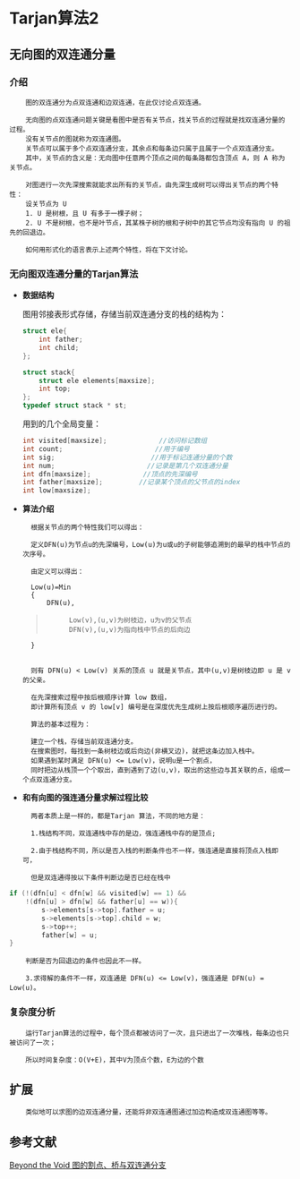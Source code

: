 # Tarjan算法2 #

## 无向图的双连通分量 ##
	
### 介绍 ###

  		图的双连通分为点双连通和边双连通，在此仅讨论点双连通。
  
  		无向图的点双连通问题关键是看图中是否有关节点，找关节点的过程就是找双连通分量的过程。
  		没有关节点的图就称为双连通图。
  		关节点可以属于多个点双连通分支，其余点和每条边只属于且属于一个点双连通分支。
  		其中，关节点的含义是：无向图中任意两个顶点之间的每条路都包含顶点 A，则 A 称为关节点。
  
  		对图进行一次先深搜索就能求出所有的关节点，由先深生成树可以得出关节点的两个特性：
  		设关节点为 U
  		1. U 是树根，且 U 有多于一棵子树；
  		2. U 不是树根，也不是叶节点，其某株子树的根和子树中的其它节点均没有指向 U 的祖先的回退边。
  	
		如何用形式化的语言表示上述两个特性，将在下文讨论。
  

### 无向图双连通分量的Tarjan算法 ###
* **数据结构**

  图用邻接表形式存储，存储当前双连通分支的栈的结构为：
  ```c
  struct ele{
	  int father;
	  int child;
  };

  struct stack{
	  struct ele elements[maxsize];
	  int top;  
  };
  typedef struct stack * st;
  ```
  
  用到的几个全局变量：
  ```c
  int visited[maxsize];             //访问标记数组
  int count;                       //用于编号
  int sig;                        //用于标记连通分量的个数
  int num;                       //记录是第几个双连通分量
  int dfn[maxsize];             //顶点的先深编号         
  int father[maxsize];         //记录某个顶点的父节点的index
  int low[maxsize];
  ```

* **算法介绍**

		根据关节点的两个特性我们可以得出：
	
		定义DFN(u)为节点u的先深编号，Low(u)为u或u的子树能够追溯到的最早的栈中节点的次序号。

		由定义可以得出：

	> 	
		Low(u)=Min
		{
	  		DFN(u),
	>   	  	Low(v),(u,v)为树枝边，u为v的父节点
	>   	  	DFN(v),(u,v)为指向栈中节点的后向边
		}
	
	
      	则有 DFN(u) < Low(v) 关系的顶点 u 就是关节点，其中(u,v)是树枝边即 u 是 v 的父亲。
	
      	在先深搜索过程中按后根顺序计算 low 数组，
      	即计算所有顶点 v 的 low[v] 编号是在深度优先生成树上按后根顺序遍历进行的。
	
		算法的基本过程为：
	
		建立一个栈，存储当前双连通分支。
		在搜索图时，每找到一条树枝边或后向边(非横叉边)，就把这条边加入栈中。
		如果遇到某时满足 DFN(u) <= Low(v)，说明u是一个割点，
		同时把边从栈顶一个个取出，直到遇到了边(u,v)，取出的这些边与其关联的点，组成一个点双连通分支。
	
  
* **和有向图的强连通分量求解过程比较**

		两者本质上是一样的，都是Tarjan 算法，不同的地方是：
	
		1.栈结构不同，双连通栈中存的是边，强连通栈中存的是顶点;
	
		2.由于栈结构不同，所以是否入栈的判断条件也不一样，强连通是直接将顶点入栈即可，
	
		但是双连通得按以下条件判断边是否已经在栈中
 ```c
 if (!(dfn[u] < dfn[w] && visited[w] == 1) &&
	 !(dfn[u] > dfn[w] && father[u] == w)){
		 s->elements[s->top].father = u;
		 s->elements[s->top].child = w;
		 s->top++;
	 	 father[w] = u;
 }
 ```
 		判断是否为回退边的条件也因此不一样。
 	
		3.求得解的条件不一样，双连通是 DFN(u) <= Low(v)，强连通是 DFN(u) = Low(u)。
  

### 复杂度分析 ###

		运行Tarjan算法的过程中，每个顶点都被访问了一次，且只进出了一次堆栈，每条边也只被访问了一次；
	
		所以时间复杂度：O(V+E)，其中V为顶点个数，E为边的个数
        
## 扩展 ##
		类似地可以求图的边双连通分量，还能将非双连通图通过加边构造成双连通图等等。

## 参考文献 ##

[Beyond the Void 图的割点、桥与双连通分支](https://www.byvoid.com/blog/biconnect/)

